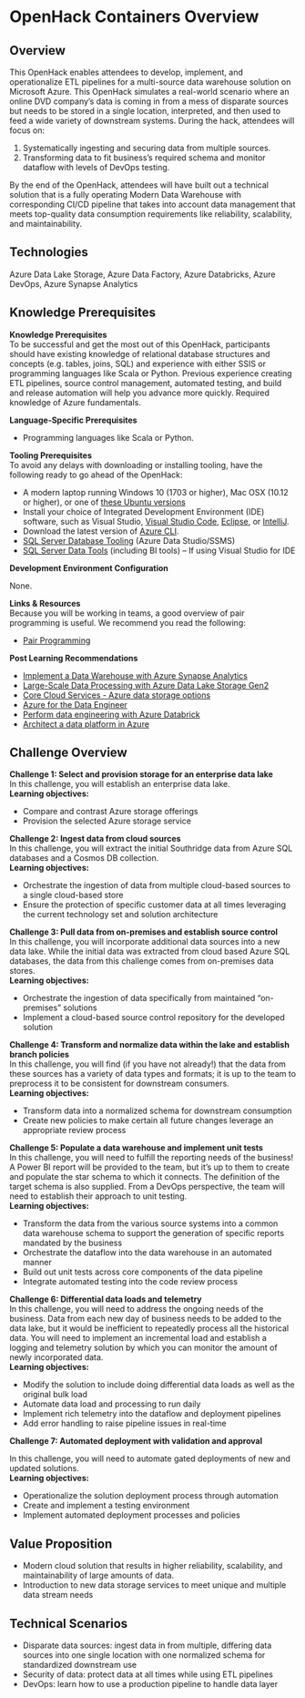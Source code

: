 # OpenHack Containers Overview


## Overview
This OpenHack enables attendees to develop, implement, and operationalize ETL pipelines for a multi-source data warehouse solution on Microsoft Azure. 
This OpenHack simulates a real-world scenario where an online DVD company’s data is coming in from a mess of disparate sources but needs to be stored in a single location, interpreted, and then used to feed a wide variety of downstream systems. 
During the hack, attendees will focus on: 
1.	Systematically ingesting and securing data from multiple sources.
2.	Transforming data to fit business’s required schema and monitor dataflow with levels of DevOps testing. 

By the end of the OpenHack, attendees will have built out a technical solution that is a fully operating Modern Data Warehouse with corresponding CI/CD pipeline that takes into account data management that meets top-quality data consumption requirements like reliability, scalability, and maintainability.

## Technologies
Azure Data Lake Storage, Azure Data Factory, Azure Databricks, Azure DevOps, Azure Synapse Analytics

## Knowledge Prerequisites
**Knowledge Prerequisites**   
To be successful and get the most out of this OpenHack, participants should have existing knowledge of relational database structures and concepts (e.g. tables, joins, SQL) and experience with either SSIS or programming languages like Scala or Python. Previous experience creating ETL pipelines, source control management, automated testing, and build and release automation will help you advance more quickly.
Required knowledge of Azure fundamentals. 

**Language-Specific Prerequisites**  
- Programming languages like Scala or Python.

**Tooling Prerequisites**  
To avoid any delays with downloading or installing tooling, have the following ready to go ahead of the OpenHack:
- A modern laptop running Windows 10 (1703 or higher), Mac OSX (10.12 or higher), or one of [these Ubuntu versions](https://github.com/Azure/azure-functions-core-tools#linux) 
- Install your choice of Integrated Development Environment (IDE) software, such as Visual Studio, [Visual Studio Code](https://code.visualstudio.com/download), [Eclipse](https://www.eclipse.org/), or [IntelliJ](https://www.jetbrains.com/idea/).
- Download the latest version of [Azure CLI](https://docs.microsoft.com/en-us/cli/azure/install-azure-cli?view=azure-cli-latest).
- [SQL Server Database Tooling](https://docs.microsoft.com/en-us/sql/azure-data-studio/download-azure-data-studio?view=sql-server-ver15) (Azure Data Studio/SSMS) 
- [SQL Server Data Tools](https://docs.microsoft.com/en-us/sql/ssdt/download-sql-server-data-tools-ssdt?view=sql-server-ver15) (including BI tools) – If using Visual Studio for IDE 

**Development Environment Configuration**

 None. 
 
**Links & Resources**  
Because you will be working in teams, a good overview of pair programming is useful. We recommend you read the following:

- [Pair Programming](https://www.agilealliance.org/glossary/pairing/)

**Post Learning Recommendations**  
- [Implement a Data Warehouse with Azure Synapse Analytics](https://docs.microsoft.com/en-us/learn/paths/implement-sql-data-warehouse/)
- [Large-Scale Data Processing with Azure Data Lake Storage Gen2](https://docs.microsoft.com/en-us/learn/paths/data-processing-with-azure-adls/)
- [Core Cloud Services - Azure data storage options](https://docs.microsoft.com/en-us/learn/modules/intro-to-data-in-azure/)
- [Azure for the Data Engineer](https://docs.microsoft.com/en-us/learn/paths/azure-for-the-data-engineer/)
- [Perform data engineering with Azure Databrick](https://docs.microsoft.com/en-us/learn/paths/data-engineer-azure-databricks/)
- [Architect a data platform in Azure](https://docs.microsoft.com/en-us/learn/paths/architect-data-platform/)


## Challenge Overview
**Challenge 1: Select and provision storage for an enterprise data lake**  
In this challenge, you will establish an enterprise data lake.  
**Learning objectives:**  
- Compare and contrast Azure storage offerings
- Provision the selected Azure storage service
 
**Challenge 2: Ingest data from cloud sources**  
In this challenge, you will extract the initial Southridge data from Azure SQL databases and a Cosmos DB collection.  
**Learning objectives:**  
- Orchestrate the ingestion of data from multiple cloud-based sources to a single cloud-based store
- Ensure the protection of specific customer data at all times leveraging the current technology set and solution architecture
 
**Challenge 3: Pull data from on-premises and establish source control**  
In this challenge, you will incorporate additional data sources into a new data lake. While the initial data was extracted from cloud based Azure SQL databases, the data from this challenge comes from on-premises data stores.  
**Learning objectives:**  
- Orchestrate the ingestion of data specifically from maintained “on-premises” solutions
- Implement a cloud-based source control repository for the developed solution
 
**Challenge 4: Transform and normalize data within the lake and establish branch policies**  
In this challenge, you will find (if you have not already!) that the data from these sources has a variety of data types and formats; it is up to the team to preprocess it to be consistent for downstream consumers.  
**Learning objectives:**  
- Transform data into a normalized schema for downstream consumption
- Create new policies to make certain all future changes leverage an appropriate review process
 
**Challenge 5: Populate a data warehouse and implement unit tests**  
In this challenge, you will need to fulfill the reporting needs of the business! A Power BI report will be provided to the team, but it’s up to them to create and populate the star schema to which it connects. The definition of the target schema is also supplied. From a DevOps perspective, the team will need to establish their approach to unit testing.  
**Learning objectives:**  
- Transform the data from the various source systems into a common data warehouse schema to support the generation of specific reports mandated by the business
- Orchestrate the dataflow into the data warehouse in an automated manner
- Build out unit tests across core components of the data pipeline
- Integrate automated testing into the code review process
 
**Challenge 6: Differential data loads and telemetry**  
In this challenge, you will need to address the ongoing needs of the business. Data from each new day of business needs to be added to the data lake, but it would be inefficient to repeatedly process all the historical data. You will need to implement an incremental load and establish a logging and telemetry solution by which you can monitor the amount of newly incorporated data.  
**Learning objectives:**  
- Modify the solution to include doing differential data loads as well as the original bulk load
- Automate data load and processing to run daily
- Implement rich telemetry into the dataflow and deployment pipelines
- Add error handling to raise pipeline issues in real-time
 
**Challenge 7: Automated deployment with validation and approval**

In this challenge, you will need to automate gated deployments of new and updated solutions.  
**Learning objectives:**  
- Operationalize the solution deployment process through automation
- Create and implement a testing environment
- Implement automated deployment processes and policies

## Value Proposition
- Modern cloud solution that results in higher reliability, scalability, and maintainability of large amounts of data.  
- Introduction to new data storage services to meet unique and multiple data stream needs


## Technical Scenarios
- Disparate data sources: ingest data in from multiple, differing data sources into one single location with one normalized schema for standardized downstream use  
- Security of data: protect data at all times while using ETL pipelines  
- DevOps: learn how to use a production pipeline to handle data layer  
